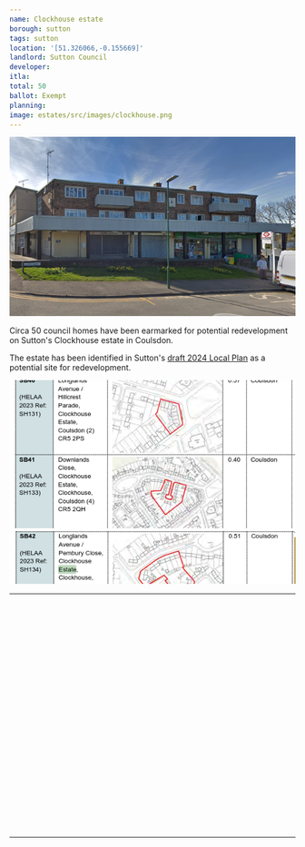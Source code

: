 ```yaml
---
name: Clockhouse estate 
borough: sutton
tags: sutton
location: '[51.326066,-0.155669]'
landlord: Sutton Council
developer:
itla: 
total: 50
ballot: Exempt
planning:
image: estates/src/images/clockhouse.png
---
```

![Clockhouse estate image](src/images/clockhouse.png)

Circa 50 council homes have been earmarked for potential redevelopment on Sutton's Clockhouse estate in Coulsdon.

The estate has been identified in Sutton's [draft 2024 Local Plan](https://www.sutton.gov.uk/documents/d/guest/local-plan-issues-and-preferred-options-2024-) as a potential site for redevelopment.

![Clockhouse estate image](src/images/clockhousesites.png)


---

<!------------THE CODE BELOW RENDERS THE MAP - DO NOT EDIT! ---------------------------->

<div id="map" style="width: 100%; height: 400px;"></div>

<script>
  var map = L.map('map').setView({{ location }}, 13);
  L.tileLayer('https://tile.openstreetmap.org/{z}/{x}/{y}.png', {
  maxZoom: 19,
attribution: '&copy; <a href="http://www.openstreetmap.org/copyright">OpenStreetMap</a>'
}).addTo(map);
var circle = L.circle({{ location }}, {
    color: 'red',
    fillColor: '#f03',
    fillOpacity: 0.5,
    radius: 500
}).addTo(map);
</script>

---